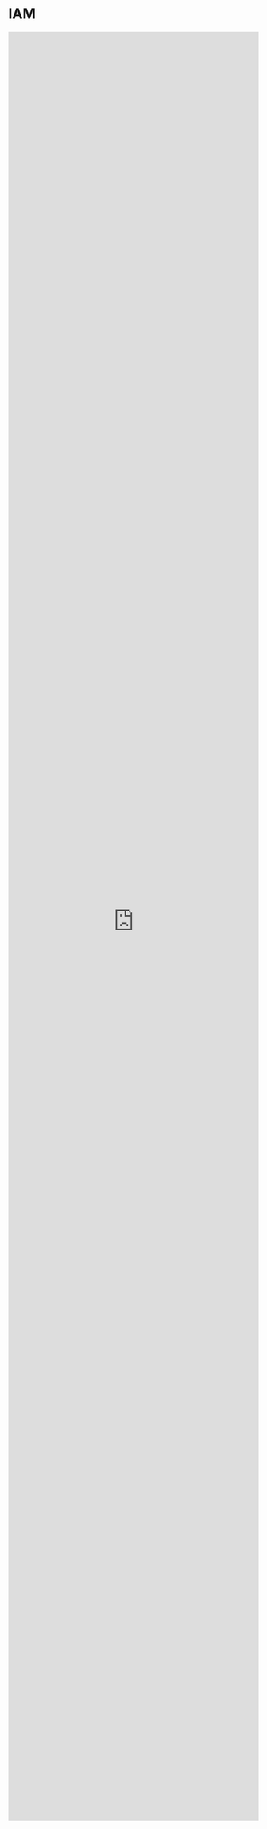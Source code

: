 # IAM

<iframe src="https://allencloud.ccis.chiefappc.com/brian/ccp-doc/IAM.pdf" style="border: none; width: 100%; height: 90vh;">你的瀏覽器不支援內嵌的 PDF 文件，請
        <a href="https://allencloud.ccis.chiefappc.com/brian/ccp-doc/IAM.pdf">點擊這裡下載 PDF 文件</iframe>
